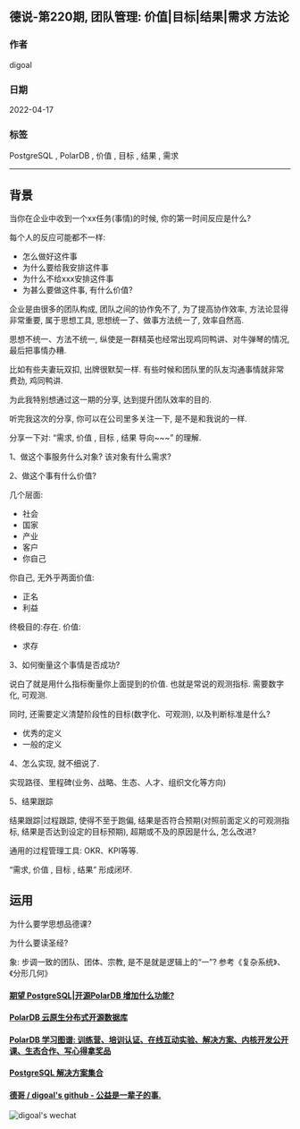 ## 德说-第220期, 团队管理: 价值|目标|结果|需求 方法论              
              
### 作者              
digoal              
              
### 日期              
2022-04-17             
              
### 标签              
PostgreSQL , PolarDB , 价值 , 目标 , 结果 , 需求          
              
----              
              
## 背景           
当你在企业中收到一个xx任务(事情)的时候, 你的第一时间反应是什么?    
   
每个人的反应可能都不一样:   
- 怎么做好这件事
- 为什么要给我安排这件事
- 为什么不给xxx安排这件事
- 为甚么要做这件事, 有什么价值?
  
企业是由很多的团队构成, 团队之间的协作免不了, 为了提高协作效率, 方法论显得非常重要, 属于思想工具, 思想统一了、做事方法统一了, 效率自然高.   
  
思想不统一、方法不统一, 纵使是一群精英也经常出现鸡同鸭讲、对牛弹琴的情况, 最后把事情办糟.     
   
比如有些夫妻玩双扣, 出牌很默契一样. 有些时候和团队里的队友沟通事情就非常费劲, 鸡同鸭讲.      
  
  
  
为此我特别想通过这一期的分享, 达到提升团队效率的目的.    
   
听完我这次的分享, 你可以在公司里多关注一下, 是不是和我说的一样.   
   
分享一下对: “需求, 价值 , 目标 , 结果  导向~~~”  的理解.     
  
  
1、做这个事服务什么对象? 该对象有什么需求?    
  
  
2、做这个事有什么价值?     
  
几个层面:    
- 社会  
- 国家  
- 产业  
- 客户  
- 你自己  
  
  
你自己, 无外乎两面价值:   
- 正名  
- 利益  
  
终极目的:存在. 价值:  
- 求存
  
  
3、如何衡量这个事情是否成功?    
  
说白了就是用什么指标衡量你上面提到的价值.  也就是常说的观测指标.    需要数字化, 可观测.    
  
同时, 还需要定义清楚阶段性的目标(数字化、可观测), 以及判断标准是什么?   
- 优秀的定义  
- 一般的定义  
  
  
4、怎么实现, 就不细说了.     
  
实现路径、里程碑(业务、战略、生态、人才、组织文化等方向)      
  
  
  
5、结果跟踪  
  
结果跟踪|过程跟踪, 使得不至于跑偏, 结果是否符合预期(对照前面定义的可观测指标, 结果是否达到设定的目标预期), 超期或不及的原因是什么, 怎么改进?    
  
通用的过程管理工具: OKR、KPI等等.   
  
“需求, 价值 , 目标 , 结果” 形成闭环.   
  
## 运用
为什么要学思想品德课?   
  
为什么要读圣经?  
  
象: 步调一致的团队、团体、宗教, 是不是就是逻辑上的“一”?  参考《复杂系统》、《分形几何》   
  
  
  
  
#### [期望 PostgreSQL|开源PolarDB 增加什么功能?](https://github.com/digoal/blog/issues/76 "269ac3d1c492e938c0191101c7238216")
  
  
#### [PolarDB 云原生分布式开源数据库](https://github.com/ApsaraDB "57258f76c37864c6e6d23383d05714ea")
  
  
#### [PolarDB 学习图谱: 训练营、培训认证、在线互动实验、解决方案、内核开发公开课、生态合作、写心得拿奖品](https://www.aliyun.com/database/openpolardb/activity "8642f60e04ed0c814bf9cb9677976bd4")
  
  
#### [PostgreSQL 解决方案集合](../201706/20170601_02.md "40cff096e9ed7122c512b35d8561d9c8")
  
  
#### [德哥 / digoal's github - 公益是一辈子的事.](https://github.com/digoal/blog/blob/master/README.md "22709685feb7cab07d30f30387f0a9ae")
  
  
![digoal's wechat](../pic/digoal_weixin.jpg "f7ad92eeba24523fd47a6e1a0e691b59")
  
